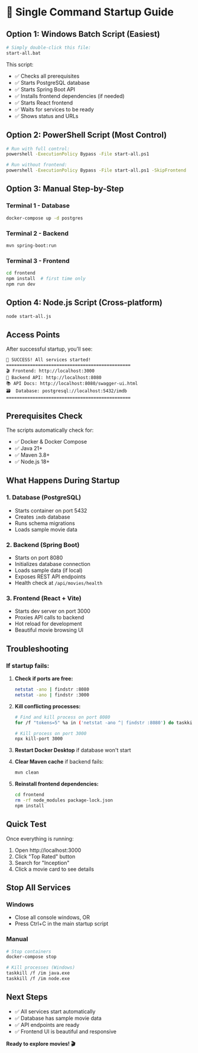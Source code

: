 # 🚀 Single Command Startup Guide

## Option 1: Windows Batch Script (Easiest)

```bash
# Simply double-click this file:
start-all.bat
```

This script:
- ✅ Checks all prerequisites
- ✅ Starts PostgreSQL database
- ✅ Starts Spring Boot API
- ✅ Installs frontend dependencies (if needed)
- ✅ Starts React frontend
- ✅ Waits for services to be ready
- ✅ Shows status and URLs

## Option 2: PowerShell Script (Most Control)

```bash
# Run with full control:
powershell -ExecutionPolicy Bypass -File start-all.ps1

# Run without frontend:
powershell -ExecutionPolicy Bypass -File start-all.ps1 -SkipFrontend
```

## Option 3: Manual Step-by-Step

### Terminal 1 - Database
```bash
docker-compose up -d postgres
```

### Terminal 2 - Backend
```bash
mvn spring-boot:run
```

### Terminal 3 - Frontend
```bash
cd frontend
npm install  # first time only
npm run dev
```

## Option 4: Node.js Script (Cross-platform)

```bash
node start-all.js
```

## Access Points

After successful startup, you'll see:

```
🎉 SUCCESS! All services started!
===============================================
🎬 Frontend: http://localhost:3000
🔧 Backend API: http://localhost:8080
📚 API Docs: http://localhost:8080/swagger-ui.html
🗃️  Database: postgresql://localhost:5432/imdb
===============================================
```

## Prerequisites Check

The scripts automatically check for:
- ✅ Docker & Docker Compose
- ✅ Java 21+
- ✅ Maven 3.8+
- ✅ Node.js 18+

## What Happens During Startup

### 1. Database (PostgreSQL)
- Starts container on port 5432
- Creates `imdb` database
- Runs schema migrations
- Loads sample movie data

### 2. Backend (Spring Boot)
- Starts on port 8080
- Initializes database connection
- Loads sample data (if local)
- Exposes REST API endpoints
- Health check at `/api/movies/health`

### 3. Frontend (React + Vite)
- Starts dev server on port 3000
- Proxies API calls to backend
- Hot reload for development
- Beautiful movie browsing UI

## Troubleshooting

### If startup fails:

1. **Check if ports are free:**
   ```bash
   netstat -ano | findstr :8080
   netstat -ano | findstr :3000
   ```

2. **Kill conflicting processes:**
   ```bash
   # Find and kill process on port 8080
   for /f "tokens=5" %a in ('netstat -ano ^| findstr :8080') do taskkill /f /pid %a

   # Kill process on port 3000
   npx kill-port 3000
   ```

3. **Restart Docker Desktop** if database won't start

4. **Clear Maven cache** if backend fails:
   ```bash
   mvn clean
   ```

5. **Reinstall frontend dependencies:**
   ```bash
   cd frontend
   rm -rf node_modules package-lock.json
   npm install
   ```

## Quick Test

Once everything is running:

1. Open http://localhost:3000
2. Click "Top Rated" button
3. Search for "Inception"
4. Click a movie card to see details

## Stop All Services

### Windows
- Close all console windows, OR
- Press Ctrl+C in the main startup script

### Manual
```bash
# Stop containers
docker-compose stop

# Kill processes (Windows)
taskkill /f /im java.exe
taskkill /f /im node.exe
```

## Next Steps

- ✅ All services start automatically
- ✅ Database has sample movie data
- ✅ API endpoints are ready
- ✅ Frontend UI is beautiful and responsive

**Ready to explore movies! 🎬**

